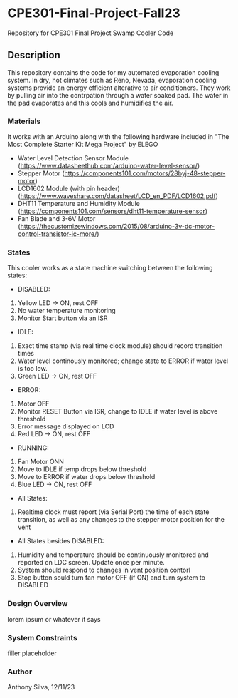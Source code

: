 # CPE301-Final-Project-Fall23
Repository for CPE301 Final Project Swamp Cooler Code 

## Description
This repository contains the code for my automated evaporation cooling system. In dry, hot climates such as Reno, Nevada, evaporation cooling systems provide an energy efficient alterative to air conditioners. They work by pulling air into the contrpation through a water soaked pad. The water in the pad evaporates and this cools and humidifies the air. 

### Materials
It works with an Arduino along with the following hardware included in "The Most Complete Starter Kit Mega Project" by ELEGO
- Water Level Detection Sensor Module (https://www.datasheethub.com/arduino-water-level-sensor/)
- Stepper Motor (https://components101.com/motors/28byj-48-stepper-motor)
- LCD1602 Module (with pin header) (https://www.waveshare.com/datasheet/LCD_en_PDF/LCD1602.pdf)
- DHT11 Temperature and Humidity Module (https://components101.com/sensors/dht11-temperature-sensor)
- Fan Blade and 3-6V Motor (https://thecustomizewindows.com/2015/08/arduino-3v-dc-motor-control-transistor-ic-more/)

### States
This cooler works as a state machine switching between the following states:
- DISABLED: 
1. Yellow LED -> ON, rest OFF
2. No water temperature monitoring
3. Monitor Start button via an ISR
- IDLE:
1. Exact time stamp (via real time clock module) should record transition times
2. Water level continously monitored; change state to ERROR if water level is too low.
3. Green LED -> ON, rest OFF
- ERROR:
1. Motor OFF
2. Monitor RESET Button via ISR, change to IDLE if water level is above threshold
3. Error message displayed on LCD
4. Red LED -> ON, rest OFF
- RUNNING:
1. Fan Motor ONN
2. Move to IDLE if temp drops below threshold
3. Move to ERROR if water drops below threshold
4. Blue LED -> ON, rest OFF
- All States:
1. Realtime clock must report (via Serial Port) the time of each state transition, as well as any changes to the stepper motor position for the vent
- All States besides DISABLED:
1. Humidity and temperature should be continuously monitored and reported on LDC screen. Update once per minute. 
2. System should respond to changes in vent position contorl
3. Stop button sould turn fan motor OFF (if ON) and turn system to DISABLED

### Design Overview
lorem ipsum or whatever it says

### System Constraints
filler placeholder

### Author
Anthony Silva, 12/11/23